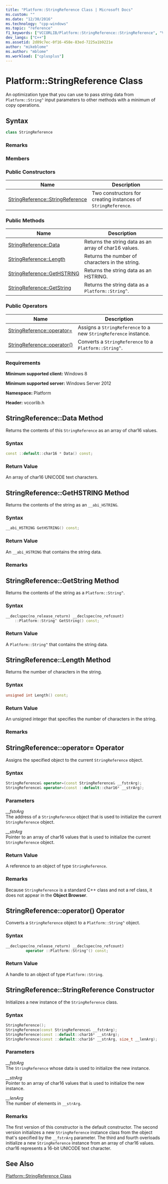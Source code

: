```yaml
---
title: "Platform::StringReference Class | Microsoft Docs"
ms.custom: ""
ms.date: "12/30/2016"
ms.technology: "cpp-windows"
ms.topic: "reference"
f1_keywords: ["VCCORLIB/Platform::StringReference::StringReference", "VCCORLIB/Platform::StringReference::Data", "VCCORLIB/Platform::StringReference::Length", "VCCORLIB/Platform::StringReference::GetHSTRING", "VCCORLIB/Platform::StringReference::GetString"]
dev_langs: ["C++"]
ms.assetid: 2d09c7ec-0f16-458e-83ed-7225a1b9221e
author: "mikeblome"
ms.author: "mblome"
ms.workload: ["cplusplus"]
---
```

# Platform::StringReference Class

An optimization type that you can use to pass string data from `Platform::String^` input parameters to other methods with a minimum of copy operations.

## Syntax

```cpp
class StringReference
```

### Remarks

### Members

### Public Constructors

|Name|Description|
|----------|-----------------|
|[StringReference::StringReference](#ctor)|Two constructors for creating instances of `StringReference`.|

### Public Methods

|Name|Description|
|----------|-----------------|
|[StringReference::Data](#data)|Returns the string data as an array of char16 values.|
|[StringReference::Length](#length)|Returns the number of characters in the string.|
|[StringReference::GetHSTRING](#gethstring)|Returns the string data as an HSTRING.|
|[StringReference::GetString](#getstring)|Returns the string data as a `Platform::String^`.|

### Public Operators

|Name|Description|
|----------|-----------------|
|[StringReference::operator=](#operator-assign)|Assigns a `StringReference` to a new `StringReference` instance.|
|[StringReference::operator()](#operator-call)|Converts a `StringReference` to a `Platform::String^`.|

### Requirements

**Minimum supported client:** Windows 8

**Minimum supported server:** Windows Server 2012

**Namespace:** Platform

**Header:** vccorlib.h

## <a name="data"></a>  StringReference::Data Method

Returns the contents of this `StringReference` as an array of char16 values.

### Syntax

```cpp
const ::default::char16 * Data() const;
```

### Return Value

An array of char16 UNICODE text characters.

## <a name="gethstring"></a>  StringReference::GetHSTRING Method

Returns the contents of the string as an `__abi_HSTRING`.

### Syntax

```cpp
__abi_HSTRING GetHSTRING() const;
```

### Return Value

An `__abi_HSTRING` that contains the string data.

### Remarks

## <a name="getstring"></a>  StringReference::GetString Method

Returns the contents of the string as a `Platform::String^`.

### Syntax

```cpp
__declspec(no_release_return) __declspec(no_refcount)
    ::Platform::String^ GetString() const;
```

### Return Value

A `Platform::String^` that contains the string data.

## <a name="length"></a>  StringReference::Length Method

Returns the number of characters in the string.

### Syntax

```cpp
unsigned int Length() const;
```

### Return Value

An unsigned integer that specifies the number of characters in the string.

### Remarks

## <a name="operator-assign"></a>  StringReference::operator= Operator

Assigns the specified object to the current `StringReference` object.

### Syntax

```cpp
StringReference& operator=(const StringReference& __fstrArg);
StringReference& operator=(const ::default::char16* __strArg);
```

### Parameters

*__fstrArg*<br/>
The address of a `StringReference` object that is used to initialize the current `StringReference` object.

*__strArg*<br/>
Pointer to an array of char16 values that is used to initialize the current `StringReference` object.

### Return Value

A reference to an object of type `StringReference`.

### Remarks

Because `StringReference` is a standard C++ class and not a ref class, it does not appear in the **Object Browser**.

## <a name="operator-call"></a>  StringReference::operator()  Operator

Converts a `StringReference` object to a `Platform::String^` object.

### Syntax

```cpp
__declspec(no_release_return) __declspec(no_refcount)
         operator ::Platform::String^() const;
```

### Return Value

A handle to an object of type `Platform::String`.

## <a name="ctor"></a>  StringReference::StringReference Constructor

Initializes a new instance of the `StringReference` class.

### Syntax

```cpp
StringReference();
StringReference(const StringReference& __fstrArg);
StringReference(const ::default::char16* __strArg);
StringReference(const ::default::char16* __strArg, size_t __lenArg);
```

### Parameters

*__fstrArg*<br/>
The `StringReference` whose data is used to initialize the new instance.

*__strArg*<br/>
Pointer to an array of char16 values that is used to initialize the new instance.

*__lenArg*<br/>
The number of elements in `__strArg`.

### Remarks

The first version of this constructor is the default constructor. The second version initializes a new `StringReference` instance class from the object that's specified by the `__fstrArg` parameter. The third and fourth overloads initialize a new `StringReference` instance from an array of char16 values. char16 represents a 16-bit UNICODE text character.

## See Also

[Platform::StringReference Class](../cppcx/platform-stringreference-class.md)